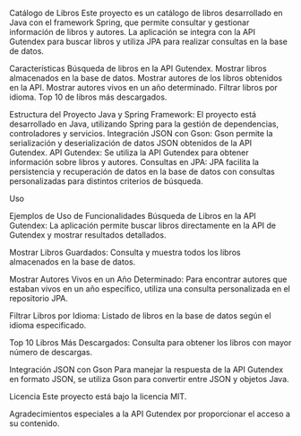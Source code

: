 Catálogo de Libros
Este proyecto es un catálogo de libros desarrollado en Java con el framework Spring, que permite consultar y gestionar información de libros y autores. La aplicación se integra con la API Gutendex para buscar libros y utiliza JPA para realizar consultas en la base de datos.

Características
Búsqueda de libros en la API Gutendex.
Mostrar libros almacenados en la base de datos.
Mostrar autores de los libros obtenidos en la API.
Mostrar autores vivos en un año determinado.
Filtrar libros por idioma.
Top 10 de libros más descargados.

Estructura del Proyecto
Java y Spring Framework: El proyecto está desarrollado en Java, utilizando Spring para la gestión de dependencias, controladores y servicios.
Integración JSON con Gson: Gson permite la serialización y deserialización de datos JSON obtenidos de la API Gutendex.
API Gutendex: Se utiliza la API Gutendex para obtener información sobre libros y autores.
Consultas en JPA: JPA facilita la persistencia y recuperación de datos en la base de datos con consultas personalizadas para distintos criterios de búsqueda.

Uso

Ejemplos de Uso de Funcionalidades
Búsqueda de Libros en la API Gutendex: La aplicación permite buscar libros directamente en la API de Gutendex y mostrar resultados detallados.

Mostrar Libros Guardados: Consulta y muestra todos los libros almacenados en la base de datos.

Mostrar Autores Vivos en un Año Determinado: Para encontrar autores que estaban vivos en un año específico, utiliza una consulta personalizada en el repositorio JPA.

Filtrar Libros por Idioma: Listado de libros en la base de datos según el idioma especificado.

Top 10 Libros Más Descargados: Consulta para obtener los libros con mayor número de descargas.

Integración JSON con Gson
Para manejar la respuesta de la API Gutendex en formato JSON, se utiliza Gson para convertir entre JSON y objetos Java.

Licencia
Este proyecto está bajo la licencia MIT.

Agradecimientos especiales a la API Gutendex por proporcionar el acceso a su contenido.
